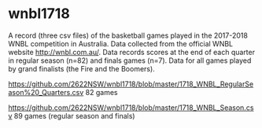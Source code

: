 # wnbl1718
A record (three csv files) of the basketball games played in the 2017-2018 WNBL competition in Australia.
Data collected from the official WNBL website http://wnbl.com.au/.
Data records scores at the end of each quarter in regular season (n=82) and finals games (n=7).
Data for all games played by grand finalists (the Fire and the Boomers).

https://github.com/2622NSW/wnbl1718/blob/master/1718_WNBL_RegularSeason%20_Quarters.csv 82 games

https://github.com/2622NSW/wnbl1718/blob/master/1718_WNBL_Season.csv 89 games (regular season and finals)


